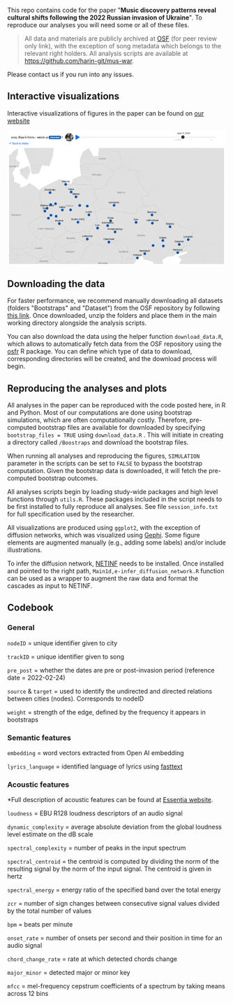 This repo contains code for the paper "**Music discovery patterns reveal cultural shifts following the 2022 Russian invasion of Ukraine**". To reproduce our analyses you will need some or all of these files.

> All data and materials are publicly archived at [OSF](https://osf.io/ra38k/?view_only=32795758b14040cdb826d743023308fd) (for peer review only link), with the exception of song metadata which belongs to the relevant right holders. All analysis scripts are available at <https://github.com/harin-git/mus-war>.

Please contact us if you run into any issues.

## Interactive visualizations

Interactive visualizations of figures in the paper can be found on [our website](www.musicdiscover.net)

![](images/interactive_ani-01.gif)

## Downloading the data

For faster performance, we recommend manually downloading all datasets (folders "Bootstraps" and "Dataset") from the OSF repository by following [this link](https://osf.io/ra38k/?view_only=32795758b14040cdb826d743023308fd). Once downloaded, unzip the folders and place them in the main working directory alongside the analysis scripts.

You can also download the data using the helper function `download_data.R`, which allows to automatically fetch data from the OSF repository using the [osfr](https://cran.r-project.org/web/packages/osfr/vignettes/getting_started.html) R package. You can define which type of data to download, corresponding directories will be created, and the download process will begin.

## Reproducing the analyses and plots

All analyses in the paper can be reproduced with the code posted here, in R and Python. Most of our computations are done using bootstrap simulations, which are often computationally costly. Therefore, pre-computed bootstrap files are available for downloaded by specifying `bootstrap_files = TRUE` using `download_data.R` . This will initiate in creating a directory called `/Boostraps` and download the bootstrap files.

When running all analyses and reproducing the figures, `SIMULATION` parameter in the scripts can be set to `FALSE` to bypass the bootstrap computation. Given the bootstrap data is downloaded, it will fetch the pre-computed bootstrap outcomes.

All analyses scripts begin by loading study-wide packages and high level functions through `utils.R`. These packages included in the script needs to be first installed to fully reproduce all analyses. See file `session_info.txt` for full specification used by the researcher.

All visualizations are produced using `ggplot2`, with the exception of diffusion networks, which was visualized using [Gephi](https://gephi.org/). Some figure elements are augmented manually (e.g., adding some labels) and/or include illustrations.

To infer the diffusion network, [NETINF](https://snap.stanford.edu/netinf/) needs to be installed. Once installed and pointed to the right path, `Main1d,e-infer_diffusion_network.R` function can be used as a wrapper to augment the raw data and format the cascades as input to NETINF.

## Codebook

### General

`nodeID` = unique identifier given to city

`trackID` = unique identifier given to song

`pre_post` = whether the dates are pre or post-invasion period (reference date = 2022-02-24)

`source` & `target` = used to identify the undirected and directed relations between cities (nodes). Corresponds to nodeID

`weight` = strength of the edge, defined by the frequency it appears in bootstraps

### Semantic features

`embedding` = word vectors extracted from Open AI embedding

`lyrics_language` = identified language of lyrics using [fasttext](https://fasttext.cc/docs/en/language-identification.html)

### Acoustic features

\*Full description of acoustic features can be found at [Essentia website](https://essentia.upf.edu/algorithms_reference.html).

`loudness` = EBU R128 loudness descriptors of an audio signal

`dynamic_complexity` = average absolute deviation from the global loudness level estimate on the dB scale

`spectral_complexity` = number of peaks in the input spectrum

`spectral_centroid` = the centroid is computed by dividing the norm of the resulting signal by the norm of the input signal. The centroid is given in hertz

`spectral_energy` = energy ratio of the specified band over the total energy

`zcr` = number of sign changes between consecutive signal values divided by the total number of values

`bpm` = beats per minute

`onset_rate` = number of onsets per second and their position in time for an audio signal

`chord_change_rate` = rate at which detected chords change

`major_minor` = detected major or minor key

`mfcc` = mel-frequency cepstrum coefficients of a spectrum by taking means across 12 bins
